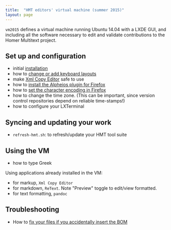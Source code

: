 ```yaml
---
title:  "HMT editors' virtual machine (summer 2015)"
layout: page
---
```







`vm2015` defines a virtual machine running Ubuntu 14.04 with a LXDE GUI, and including all the software necessary to edit and validate contributions to the Homer Multitext project. 


## Set up and configuration

- initial [installation](install)
- how to [change or add keyboard layouts](keyboard)
- make [Xml Copy Editor](xmlcopyeditor) safe to use
- how to [install the Alpheios plugin for Firefox](alpheios)
- how to [set the character encoding in Firefox](ff-char-enc)
- how to change the time zone.  (This can be important, since version control repositories depend on reliable time-stamps!)
- how to configure your LXTerminal



## Syncing and updating your work ##


- `refresh-hmt.sh`: to refresh/update your HMT tool suite



## Using the VM ##


- how to type Greek

Using applications already installed in the VM:

- for markup, `Xml Copy Editor`
- for markdown, `ReText`.  Note "Preview" toggle to edit/view formatted.
- for text formatting, `pandoc`



## Troubleshooting ##


- How to [fix your files if you accidentally insert the BOM](bom)